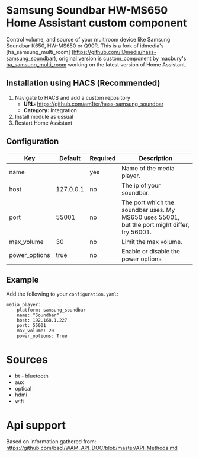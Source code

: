 Samsung Soundbar HW-MS650 Home Assistant custom component
============
Control volume, and source of your multiroom device like Samsung Soundbar K650, HW-MS650 or Q90R. 
This is a fork of idmedia's [ha_samsung_multi_room] (https://github.com/IDmedia/hass-samsung_soundbar), original version is custom_component by macbury's [ha_samsung_multi_room](https://github.com/macbury/ha_samsung_multi_room) working on the latest version of Home Assistant.

## Installation using HACS (Recommended)
1. Navigate to HACS and add a custom repository  
    * **URL:** https://github.com/am1ter/hass-samsung_soundbar
    * **Category:** Integration
2. Install module as ussual
3. Restart Home Assistant

## Configuration
| Key | Default | Required | Description
| --- | --- | --- | ---
| name | | yes | Name of the media player.
| host | 127.0.0.1 | no | The ip of your soundbar.
| port | 55001 | no | The port which the soundbar uses. My MS650 uses 55001, but the port might differ, try 56001.
| max_volume | 30 | no | Limit the max volume.
| power_options | true | no | Enable or disable the power options

## Example
Add the following to your `configuration.yaml`:
```
media_player:
  - platform: samsung_soundbar
    name: "Soundbar"
    host: 192.168.1.227
    port: 55001
    max_volume: 20
    power_options: True
```

# Sources

* bt - bluetooth
* aux
* optical
* hdmi
* wifi

# Api support
Based on information gathered from: https://github.com/bacl/WAM_API_DOC/blob/master/API_Methods.md
